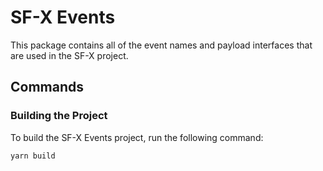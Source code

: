 # SF-X Events

This package contains all of the event names and payload interfaces that
are used in the SF-X project.

## Commands

### Building the Project

To build the SF-X Events project, run the following command:

```sh
yarn build
```
